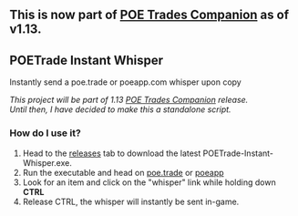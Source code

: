 ## This is now part of [POE Trades Companion](https://github.com/lemasato/POE-Trades-Companion) as of v1.13.

## POETrade Instant Whisper
Instantly send a poe.trade or poeapp.com whisper upon copy

*This project will be part of 1.13 [POE Trades Companion](https://github.com/lemasato/POE-Trades-Companion) release.*  
*Until then, I have decided to make this a standalone script.*  

### How do I use it?  
1. Head to the [releases](https://github.com/lemasato/Non-Steam-Overlay-Manager/releases) tab to download the latest POETrade-Instant-Whisper.exe.  
1. Run the executable and head on [poe.trade](http://poe.trade) or [poeapp](http://poeapp.com)
1. Look for an item and click on the "whisper" link while holding down **CTRL**
1. Release CTRL, the whisper will instantly be sent in-game.
